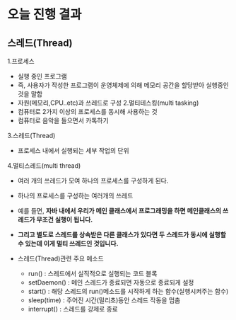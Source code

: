 # 오늘 진행 결과

## 스레드(Thread)
 1.프로세스
  * 실행 중인 프로그램
  * 즉, 사용자가 작성한 프로그램이 운영체제에 의해 메모리 공간을 할당받아 실행중인 것을 말함
  * 자원(메모리,CPU..etc)과 쓰레드로 구성
 2.멀티테스킹(multi tasking)
  * 컴퓨터로 2가지 이상의 프로세스를 동시해 사용하는 것
  * 컴퓨터로 음악을 들으면서 카톡하기
 
 3.스레드(Thread)
  * 프로세스 내에서 실행되는 세부 작업의 단위
 
 4.멀티스레드(multi thread)
  * 여러 개의 쓰레드가 모여 하나의 프로세스를 구성하게 된다.
  * 하나의 프로세스를 구성하는 여러개의 쓰레드
  * 예를 들면, **자바 내에서 우리가 메인 클래스에서 프로그래밍을 하면 메인클래스의 쓰레드가 무조건 실행이 됩니다.**
  * **그리고 별도로 스레드를 상속받은 다른 클래스가 있다면 두 스레드가 동시에 실행할 수 있는데 이게 멀티 쓰레드인 것입니다.**

 * 스레드(Thread)관련 주요 메소드
   * run() : 스레드에서 실직적으로 실행되는 코드 블록
   * setDaemon() : 메인 스레드가 종료되면 자동으로 종료되게 설정
   * start() : 해당 스레드의 run()메소드를 시작하게 하는 함수(실행시켜주는 함수)
   * sleep(time) : 주어진 시간(밀리초)동안 스레드 작동을 멈춤
   * interrupt() : 스레드를 강제로 종료
